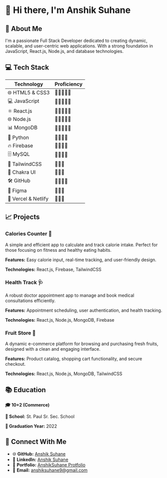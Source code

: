 # 👋 Hi there, I'm Anshik Suhane

## 👤 About Me
I'm a passionate Full Stack Developer dedicated to creating dynamic, scalable, and user-centric web applications. With a strong foundation in JavaScript, React.js, Node.js, and database technologies.

## 💻 Tech Stack

| Technology        | Proficiency     |
|-------------------|-----------------|
| 🌐 HTML5 & CSS3   | 🌟🌟🌟🌟🌟   |
| 💻 JavaScript     | 🌟🌟🌟🌟🌟   |
| ⚛ React.js       | 🌟🌟🌟🌟🌟    |
| 🌐 Node.js        | 🌟🌟🌟🌟🌟   |
| 📊 MongoDB        | 🌟🌟🌟🌟🌟   |
| 🐍 Python         | 🌟🌟🌟🌟      |
| 🔥 Firebase       | 🌟🌟🌟🌟      |
| 🗄 MySQL          | 🌟🌟🌟🌟       |
| 🎨 TailwindCSS    | 🌟🌟🌟         |
| 🎯 Chakra UI      | 🌟🌟🌟         |
| 🛠 GitHub         | 🌟🌟🌟🌟       |
| 🎨 Figma          | 🌟🌟🌟         |
| 🚀 Vercel & Netlify | 🌟🌟🌟       |

## 📈 Projects

### Calories Counter 🍎
A simple and efficient app to calculate and track calorie intake. Perfect for those focusing on fitness and healthy eating habits.

**Features:** Easy calorie input, real-time tracking, and user-friendly design.

**Technologies:** React.js, Firebase, TailwindCSS

### Health Track 🩺
A robust doctor appointment app to manage and book medical consultations efficiently.

**Features:** Appointment scheduling, user authentication, and health tracking.

**Technologies:** React.js, Node.js, MongoDB, Firebase

### Fruit Store 🍇
A dynamic e-commerce platform for browsing and purchasing fresh fruits, designed with a clean and engaging interface.

**Features:** Product catalog, shopping cart functionality, and secure checkout.

**Technologies:** React.js, Node.js, MongoDB, TailwindCSS

## 📚 Education

**🎓 10+2 (Commerce)**

**🏫 School:** St. Paul Sr. Sec. School

**📅 Graduation Year:** 2022

## 🔎 Connect With Me

- 🌐 **GitHub:** [Anshik Suhane](https://github.com/AnshikSuhane)
- 🔗 **LinkedIn:** [Anshik Suhane](https://www.linkedin.com/in/anshik-suhane)
- 🌟 **Portfolio:** [AnshikSuhane Protfolio](https://euphonious-bublanina-9f5465.netlify.app)
- 📧 **Email:** anshiksuhane9@gmail.com

